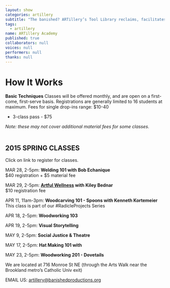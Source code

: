 ```yaml
---
layout: show
categories: artillery
subtitle: "The banished? ARTillery’s Tool Library reclaims, facilitates and promotes the artisanal skills of hand-crafting, wood-working, and knowledge-sharing. This user-friendly, tool-loaning program is open to artists and community members in Ward 5 and the greater DC area."
tags: 
  - artillery
name: ARTillery Academy
published: true
collaborators: null
voices: null
performers: null
thanks: null
---
```


# How It Works

**Basic Techniques** 
Classes will be offered monthly, and are open on a first-come, first-serve basis. Registrations are generally limited to 16 students at maximum.
Fees for single drop-ins range: $10-40
- 3-class pass - $75

_Note: these may not cover additional material fees for some classes._
<br>
<br>

## 2015 SPRING CLASSES
Click on link to register for classes.

MAR 28, 2-5pm: **Welding 101 with Bob Echanique**
<br> $40 registration + $5 material fee

MAR 29, 2-5pm: **[Artful Wellness](https://www.artful.ly/store/events/5356 "BUY TICKETS") with Kiley Bednar** 
<br> $10 registration fee

APR 11, 11am-3pm: **Woodcarving 101 - Spoons with Kenneth Kortemeier**
<br> This class is part of our #RadicleProjects Series
  
APR 18, 2-5pm: **Woodworking 103**

APR 19, 2-5pm: **Visual Storytelling**

MAY 9, 2-5pm: **Social Justice & Theatre**

MAY 17, 2-5pm: **Hat Making 101 with**

MAY 23, 2-5pm: **Woodworking 201 - Dovetails**

We are located at 716 Monroe St NE (through the Arts Walk near the Brookland metro’s Catholic Univ exit)

<!-- calendar needs to happen -->

EMAIL US: artillery@banishedproductions.org